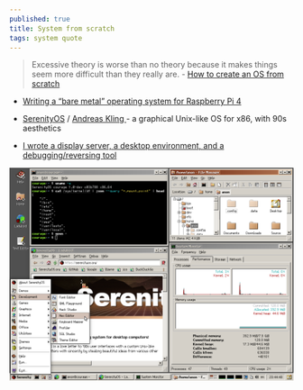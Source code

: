 ```yaml
---
published: true
title: System from scratch
tags: system quote
---
```

> Excessive theory is worse than no theory because it makes things seem more difficult than they really are. - [How to create an OS from scratch](https://news.ycombinator.com/item?id=18036538)

- [Writing a “bare metal” operating system for Raspberry Pi 4](https://news.ycombinator.com/item?id=28774022)

- [	SerenityOS](https://news.ycombinator.com/item?id=19986126) / [ Andreas Kling ](https://www.youtube.com/channel/UC3ts8coMP645hZw9JSD3pqQ) - a graphical Unix-like OS for x86, with 90s aesthetics

- [	I wrote a display server, a desktop environment, and a debugging/reversing tool ](https://news.ycombinator.com/item?id=11785479)

[![caption](https://github.com/SerenityOS/serenity/raw/master/Meta/Screenshots/screenshot-c03b788.png)](https://github.com/SerenityOS/serenity#serenityos)
